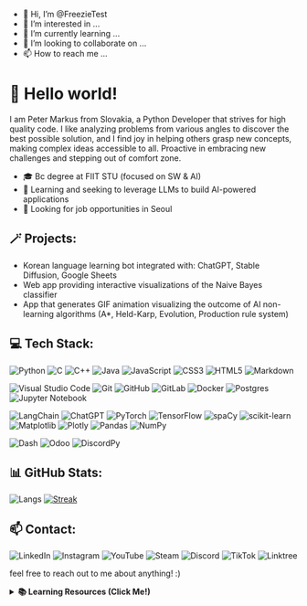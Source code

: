 - 👋 Hi, I’m @FreezieTest
- 👀 I’m interested in ...
- 🌱 I’m currently learning ...
- 💞️ I’m looking to collaborate on ...
- 📫 How to reach me ...

<!---
FreezieTest/FreezieTest is a ✨ special ✨ repository because its `README.md` (this file) appears on your GitHub profile.
You can click the Preview link to take a look at your changes.
--->






# 👋 Hello world!
I am Peter Markus from Slovakia, a Python Developer that strives for high quality code. I like analyzing problems from various angles to discover the best possible solution, and I find joy in helping others grasp new concepts, making complex ideas accessible to all.
Proactive in embracing new challenges and stepping out of comfort zone. 

- 🎓 Bc degree at FIIT STU (focused on SW & AI)
- 🌱 Learning and seeking to leverage LLMs to build AI-powered applications
- 🔭 Looking for job opportunities in Seoul

## 🪄 Projects:
- Korean language learning bot integrated with: ChatGPT, Stable Diffusion, Google Sheets
- Web app providing interactive visualizations of the Naive Bayes classifier
- App that generates GIF animation visualizing the outcome of AI non-learning algorithms (A*, Held-Karp, Evolution, Production rule system)

## 💻 Tech Stack:
![Python](https://img.shields.io/badge/python-3670A0?style=for-the-badge&logo=python&logoColor=ffdd54)
![C](https://img.shields.io/badge/c-%2300599C.svg?style=for-the-badge&logo=c&logoColor=white)
![C++](https://img.shields.io/badge/c++-%2300599C.svg?style=for-the-badge&logo=c%2B%2B&logoColor=white)
![Java](https://img.shields.io/badge/java-%23ED8B00.svg?style=for-the-badge&logo=openjdk&logoColor=white)
![JavaScript](https://img.shields.io/badge/javascript-%23323330.svg?style=for-the-badge&logo=javascript&logoColor=%23F7DF1E)
![CSS3](https://img.shields.io/badge/css3-%231572B6.svg?style=for-the-badge&logo=css3&logoColor=white)
![HTML5](https://img.shields.io/badge/html5-%23E34F26.svg?style=for-the-badge&logo=html5&logoColor=white)
![Markdown](https://img.shields.io/badge/markdown-%23000000.svg?style=for-the-badge&logo=markdown&logoColor=white)

![Visual Studio Code](https://img.shields.io/badge/Visual%20Studio%20Code-0078d7.svg?style=for-the-badge&logo=visual-studio-code&logoColor=white)
![Git](https://img.shields.io/badge/git-%23F05033.svg?style=for-the-badge&logo=git&logoColor=white)
![GitHub](https://img.shields.io/badge/github-%23121011.svg?style=for-the-badge&logo=github&logoColor=white)
![GitLab](https://img.shields.io/badge/gitlab-%23181717.svg?style=for-the-badge&logo=gitlab&logoColor=white)
![Docker](https://img.shields.io/badge/docker-%230db7ed.svg?style=for-the-badge&logo=docker&logoColor=white)
![Postgres](https://img.shields.io/badge/postgres-%23316192.svg?style=for-the-badge&logo=postgresql&logoColor=white)
![Jupyter Notebook](https://img.shields.io/badge/jupyter-%23FA0F00.svg?style=for-the-badge&logo=jupyter&logoColor=white)

![LangChain](https://img.shields.io/badge/%F0%9F%A6%9C%E2%9B%93%EF%B8%8F_LangChain-white?style=for-the-badge)
![ChatGPT](https://img.shields.io/badge/chatGPT-74aa9c?style=for-the-badge&logo=openai&logoColor=white)
![PyTorch](https://img.shields.io/badge/PyTorch-%23EE4C2C.svg?style=for-the-badge&logo=PyTorch&logoColor=white)
![TensorFlow](https://img.shields.io/badge/TensorFlow-%23FF6F00.svg?style=for-the-badge&logo=TensorFlow&logoColor=white)
![spaCy](https://img.shields.io/badge/spaCy-%2302A4D6?style=for-the-badge&color=%2302A4D6)
![scikit-learn](https://img.shields.io/badge/scikit--learn-%23F7931E.svg?style=for-the-badge&logo=scikit-learn&logoColor=white)
![Matplotlib](https://img.shields.io/badge/Matplotlib-%23ffffff.svg?style=for-the-badge&logo=Matplotlib&logoColor=black)
![Plotly](https://img.shields.io/badge/Plotly-%233F4F75.svg?style=for-the-badge&logo=plotly&logoColor=white)
![Pandas](https://img.shields.io/badge/pandas-%23150458.svg?style=for-the-badge&logo=pandas&logoColor=white)
![NumPy](https://img.shields.io/badge/numpy-%23013243.svg?style=for-the-badge&logo=numpy&logoColor=white)

![Dash](https://img.shields.io/badge/dash-008DE4?style=for-the-badge&logo=dash&logoColor=white)
![Odoo](https://img.shields.io/badge/Odoo-a24689?style=for-the-badge)
![DiscordPy](https://img.shields.io/badge/Discord.py-%23366e9d?style=for-the-badge&logo=discord&logoColor=white)

## 📊 GitHub Stats:
![Langs](https://github-readme-stats.vercel.app/api/top-langs/?username=freezpmark&theme=ayu-mirage&layout=compact&langs_count=12)
[![Streak](https://streak-stats.demolab.com/?user=Freezpmark&theme=ayu-mirage)](https://git.io/streak-stats)

## 📫 Contact:
![LinkedIn](https://img.shields.io/badge/linkedin-%230077B5.svg?style=for-the-badge&logo=linkedin&logoColor=white)
![Instagram](https://img.shields.io/badge/Instagram-%23E4405F.svg?style=for-the-badge&logo=Instagram&logoColor=white)
![YouTube](https://img.shields.io/badge/YouTube-%23FF0000.svg?style=for-the-badge&logo=YouTube&logoColor=white)
![Steam](https://img.shields.io/badge/steam-%23000000.svg?style=for-the-badge&logo=steam&logoColor=white)
![Discord](https://img.shields.io/badge/Discord-%235865F2.svg?style=for-the-badge&logo=discord&logoColor=white)
![TikTok](https://img.shields.io/badge/TikTok-%23000000.svg?style=for-the-badge&logo=TikTok&logoColor=white)
![Linktree](https://img.shields.io/badge/linktree-1de9b6?style=for-the-badge&logo=linktree&logoColor=white)

 feel free to reach out to me about anything! :)

 <details>
 <summary><b>📚 Learning Resources (Click Me!)</b></summary>
 
 ### Coursera Courses:
 ✔️ Machine Learning: Classification (21 hrs)  
 ✔️ Learning How to Learn (15 hrs)  
 ✔️ AI For Everyone (10 hrs)  
 ✔️ Specialization: Mathematics for Machine Learning and Data Science (60 hrs)  
 ✔️ Specialization: Machine Learning (108 hrs)  
 ✔️ Specialization: Deep Learning (140 hrs)  
 ✔️ Specialization: Natural Language Processing (128 hrs)  
 ✔️ Generative AI with Large Language Models (16 hrs)  
 📝 Algorithms Specialization (64 hrs)  
 📝 Applied Data Science with Python Specialization (140 hrs)  
 
 ### Books:
 ✔️ Programming in Python 3 (Mark Summerfield)  
 ✔️ Building Chatbots with Python (Sumit Raj)  
 📝 Neural Networks From Scratch (Harrison Kinsley & Daniel Kukiela)  
 📝 Hands-on Machine Learning with Scikit-Learn, Keras & Tensorflow (Aurélien Géron)  
 
 ### Youtube channels:
 - [Sentdex](https://www.youtube.com/@sentdex) 
 - [TechLead](https://www.youtube.com/@TechLead)
 - [Corey Shafer](https://www.youtube.com/@coreyms)
 - [Tech With Tim](https://www.youtube.com/@TechWithTim)
 - [3Blue1Brown](https://www.youtube.com/@3blue1brown)
</details>
